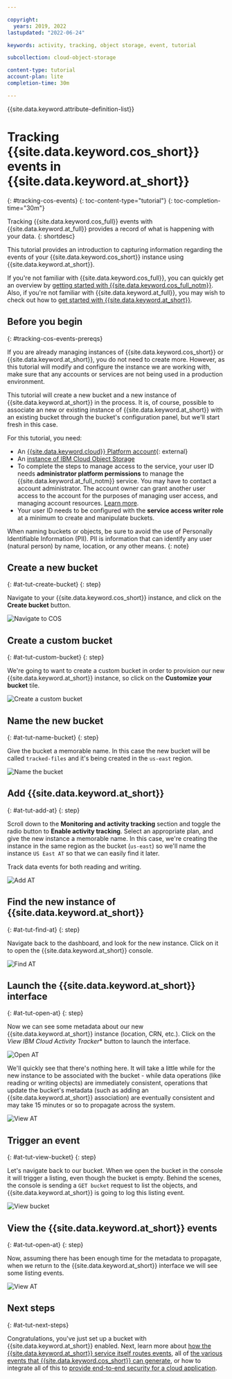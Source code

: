 ```yaml
---

copyright:
  years: 2019, 2022
lastupdated: "2022-06-24"

keywords: activity, tracking, object storage, event, tutorial

subcollection: cloud-object-storage

content-type: tutorial
account-plan: lite
completion-time: 30m

---
```


{{site.data.keyword.attribute-definition-list}}

# Tracking {{site.data.keyword.cos_short}} events in {{site.data.keyword.at_short}}
{: #tracking-cos-events}
{: toc-content-type="tutorial"} 
{: toc-completion-time="30m"} 

Tracking {{site.data.keyword.cos_full}} events with {{site.data.keyword.at_full}} provides a record of what is happening with your data. 
{: shortdesc}

This tutorial provides an introduction to capturing information regarding the events of your {{site.data.keyword.cos_short}} instance using {{site.data.keyword.at_short}}. 

If you're not familiar with {{site.data.keyword.cos_full}}, you can quickly get an overview by [getting started with {{site.data.keyword.cos_full_notm}}](/docs/cloud-object-storage?topic=cloud-object-storage-getting-started-cloud-object-storage). Also, if you're not familiar with {{site.data.keyword.at_full}}, you may wish to check out how to [get started with {{site.data.keyword.at_short}}](/docs/activity-tracker?topic=activity-tracker-getting-started).

## Before you begin
{: #tracking-cos-events-prereqs}

If you are already managing instances of {{site.data.keyword.cos_short}} or {{site.data.keyword.at_short}}, you do not need to create more. However, as this tutorial will modify and configure the instance we are working with, make sure that any accounts or services are not being used in a production environment. 

This tutorial will create a new bucket and a new instance of {{site.data.keyword.at_short}} in the process.  It is, of course, possible to associate an new or existing instance of {{site.data.keyword.at_short}} with an existing bucket through the bucket's configuration panel, but we'll start fresh in this case.

For this tutorial, you need:
- An [{{site.data.keyword.cloud}} Platform account](https://cloud.ibm.com){: external}
- An [instance of IBM Cloud Object Storage](http://cloud.ibm.com/catalog/services/cloud-object-storage)
- To complete the steps to manage access to the service, your user ID needs **administrator platform permissions** to manage the {{site.data.keyword.at_full_notm}} service. You may have to contact a account administrator. The account owner can grant another user access to the account for the purposes of managing user access, and managing account resources. [Learn more](/docs/account?topic=account-userroles).
- Your user ID needs to be configured with the **service access writer role** at a minimum to create and manipulate buckets.

When naming buckets or objects, be sure to avoid the use of Personally Identifiable Information (PII). PII is information that can identify any user (natural person) by name, location, or any other means.
{: note}

## Create a new bucket 
{: #at-tut-create-bucket}
{: step}

Navigate to your {{site.data.keyword.cos_short}} instance, and click on the **Create bucket** button.

![Navigate to COS](https://s3.us.cloud-object-storage.appdomain.cloud/docs-resources/at-tut-1-create-bucket.png)

## Create a custom bucket 
{: #at-tut-custom-bucket}
{: step}

We're going to want to create a custom bucket in order to provision our new {{site.data.keyword.at_short}} instance, so click on the **Customize your bucket** tile.

![Create a custom bucket](https://s3.us.cloud-object-storage.appdomain.cloud/docs-resources/at-tut-2-custom-bucket.png)

## Name the new bucket 
{: #at-tut-name-bucket}
{: step}

Give the bucket a memorable name.  In this case the new bucket will be called `tracked-files` and it's being created in the `us-east` region. 

![Name the bucket](https://s3.us.cloud-object-storage.appdomain.cloud/docs-resources/at-tut-3-name-bucket.png)

## Add {{site.data.keyword.at_short}}
{: #at-tut-add-at}
{: step}

Scroll down to the **Monitoring and activity tracking** section and toggle the radio button to **Enable activity tracking**.  Select an appropriate plan, and give the new instance a memorable name.  In this case, we're creating the instance in the same region as the bucket (`us-east`) so we'll name the instance `US East AT` so that we can easily find it later.

Track data events for both reading and writing.

![Add AT](https://s3.us.cloud-object-storage.appdomain.cloud/docs-resources/at-tut-4-add-at.png)

## Find the new instance of {{site.data.keyword.at_short}}
{: #at-tut-find-at}
{: step}

Navigate back to the dashboard, and look for the new instance. Click on it to open the {{site.data.keyword.at_short}} console.

![Find AT](https://s3.us.cloud-object-storage.appdomain.cloud/docs-resources/at-tut-5-find-at.png)

## Launch the {{site.data.keyword.at_short}} interface
{: #at-tut-open-at}
{: step}

Now we can see some metadata about our new {{site.data.keyword.at_short}} instance (location, CRN, etc.).  Click on the *View IBM Cloud Activity Tracker** button to launch the interface.

![Open AT](https://s3.us.cloud-object-storage.appdomain.cloud/docs-resources/at-tut-6-open-at.png)


We'll quickly see that there's nothing here.  It will take a little while for the new instance to be associated with the bucket - while data operations (like reading or writing objects) are immediately consistent, operations that update the bucket's metadata (such as adding an {{site.data.keyword.at_short}} association) are eventually consistent and may take 15 minutes or so to propagate across the system.

![View AT](https://s3.us.cloud-object-storage.appdomain.cloud/docs-resources/at-tut-7-empty-at.png)

## Trigger an event
{: #at-tut-view-bucket}
{: step}

Let's navigate back to our bucket.  When we open the bucket in the console it will trigger a listing, even though the bucket is empty. Behind the scenes, the console is sending a `GET bucket` request to list the objects, and {{site.data.keyword.at_short}} is going to log this listing event.

![View bucket](https://s3.us.cloud-object-storage.appdomain.cloud/docs-resources/at-tut-8-view-bucket.png)

## View the {{site.data.keyword.at_short}} events
{: #at-tut-open-at}
{: step}

Now, assuming there has been enough time for the metadata to propagate, when we return to the {{site.data.keyword.at_short}} interface we will see some listing events.

![View AT](https://s3.us.cloud-object-storage.appdomain.cloud/docs-resources/at-tut-9-view-at.png)

## Next steps
{: #at-tut-next-steps}

Congratulations, you've just set up a bucket with {{site.data.keyword.at_short}} enabled. Next, learn more about [how the {{site.data.keyword.at_short}} service itself routes events](/docs/activity-tracker?topic=activity-tracker-getting-started-routing), all of [the various events that {{site.data.keyword.cos_short}} can generate](/docs/cloud-object-storage?topic=cloud-object-storage-at-events), or how to integrate all of this to [provide end-to-end security for a cloud application](/docs/solution-tutorials?topic=solution-tutorials-cloud-e2e-security).

